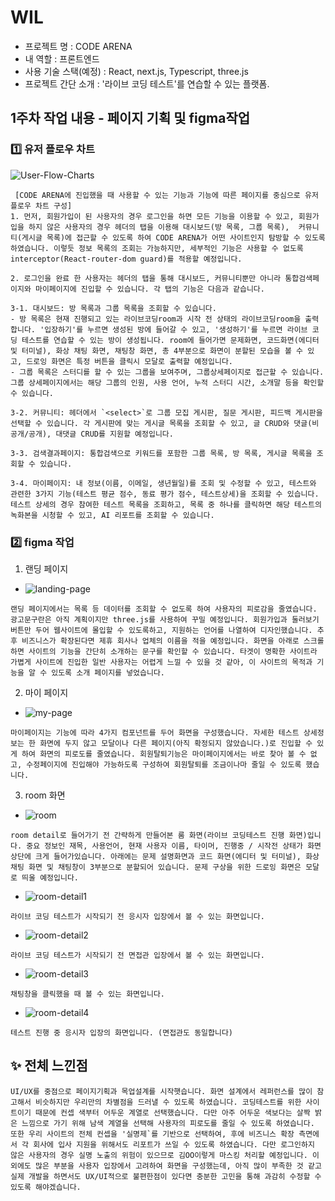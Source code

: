 # WIL
- 프로젝트 명 : CODE ARENA
- 내 역할 : 프론트엔드
- 사용 기술 스택(예정) : React, next.js, Typescript, three.js
- 프로젝트 간단 소개 : '라이브 코딩 테스트'를 연습할 수 있는 플랫폼. 
 
## 1주차 작업 내용 - 페이지 기획 및 figma작업
### 1️⃣ 유저 플로우 차트
![User-Flow-Charts](../../Docs/assets/CODE_ARENA.drawio.png)
```
 [CODE ARENA에 진입했을 때 사용할 수 있는 기능과 기능에 따른 페이지를 중심으로 유저 플로우 차트 구성]
1. 먼저, 회원가입이 된 사용자의 경우 로그인을 하면 모든 기능을 이용할 수 있고, 회원가입을 하지 않은 사용자의 경우 헤더의 탭을 이용해 대시보드(방 목록, 그룹 목록),  커뮤니티(게시글 목록)에 접근할 수 있도록 하여 CODE ARENA가 어떤 사이트인지 탐방할 수 있도록 하였습니다. 이렇듯 정보 목록의 조회는 가능하지만, 세부적인 기능은 사용할 수 없도록 interceptor(React-router-dom guard)를 적용할 예정입니다. 

2. 로그인을 완료 한 사용자는 헤더의 탭을 통해 대시보드, 커뮤니티뿐만 아니라 통합검색페이지와 마이페이지에 진입할 수 있습니다. 각 탭의 기능은 다음과 같습니다.

3-1. 대시보드: 방 목록과 그룹 목록을 조회할 수 있습니다. 
- 방 목록은 현재 진행되고 있는 라이브코딩room과 시작 전 상태의 라이브코딩room을 출력합니다. '입장하기'를 누르면 생성된 방에 들어갈 수 있고, '생성하기'를 누르면 라이브 코딩 테스트를 연습할 수 있는 방이 생성됩니다. room에 들어가면 문제화면, 코드화면(에디터 및 터미널), 화상 채팅 화면, 채팅창 화면, 총 4부분으로 화면이 분할된 모습을 볼 수 있고, 드로잉 화면은 특정 버튼을 클릭시 모달로 출력할 예정입니다. 
- 그룹 목록은 스터디를 할 수 있는 그룹을 보여주며, 그룹상세페이지로 접근할 수 있습니다. 그룹 상세페이지에서는 해당 그룹의 인원, 사용 언어, 누적 스터디 시간, 소개말 등을 확인할 수 있습니다.

3-2. 커뮤니티: 헤더에서 `<select>`로 그룹 모집 게시판, 질문 게시판, 피드백 게시판을 선택할 수 있습니다. 각 게시판에 맞는 게시글 목록을 조회할 수 있고, 글 CRUD와 댓글(비공개/공개), 대댓글 CRUD를 지원할 예정입니다.

3-3. 검색결과페이지: 통합검색으로 키워드를 포함한 그룹 목록, 방 목록, 게시글 목록을 조회할 수 있습니다. 

3-4. 마이페이지: 내 정보(이름, 이메일, 생년월일)를 조회 및 수정할 수 있고, 테스트와 관련한 3가지 기능(테스트 평균 점수, 동료 평가 점수, 테스트상세)을 조회할 수 있습니다. 테스트 상세의 경우 참여한 테스트 목록을 조회하고, 목록 중 하나를 클릭하면 해당 테스트의 녹화본을 시청할 수 있고, AI 리포트를 조회할 수 있습니다. 
```


### 2️⃣ figma 작업
1. 랜딩 페이지
- ![landing-page](../../Docs/assets/landing-page.png)
```
랜딩 페이지에서는 목록 등 데이터를 조회할 수 없도록 하여 사용자의 피로감을 줄였습니다. 광고문구란은 아직 계획이지만 three.js를 사용하여 꾸밀 예정입니다. 회원가입과 둘러보기 버튼만 두어 웹사이트에 몰입할 수 있도록하고, 지원하는 언어를 나열하여 디자인했습니다. 추후 비즈니스가 확장된다면 제휴 회사나 업체의 이름을 적을 예정입니다. 화면을 아래로 스크롤하면 사이트의 기능을 간단히 소개하는 문구를 확인할 수 있습니다. 타겟이 명확한 사이트라 가볍게 사이트에 진입한 일반 사용자는 어렵게 느낄 수 있을 것 같아, 이 사이트의 목적과 기능을 알 수 있도록 소개 페이지를 넣었습니다. 
```
2. 마이 페이지
- ![my-page](../../Docs/assets/my-page.png)
```
마이페이지는 기능에 따라 4가지 컴포넌트를 두어 화면을 구성했습니다. 자세한 테스트 상세정보는 한 화면에 두지 않고 모달이나 다른 페이지(아직 확정되지 않았습니다.)로 진입할 수 있게 하여 화면의 피로도를 줄였습니다. 회원탈퇴기능은 마이페이지에서는 바로 찾아 볼 수 없고, 수정페이지에 진입해야 가능하도록 구성하여 회원탈퇴를 조금이나마 줄일 수 있도록 했습니다.  
```
3. room 화면
- ![room](../../Docs/assets/room.png)
```
room detail로 들어가기 전 간략하게 만들어본 룸 화면(라이브 코딩테스트 진행 화면)입니다. 중요 정보인 재목, 사용언어, 현재 사용자 이름, 타이머, 진행중 / 시작전 상태가 화면 상단에 크게 들어가있습니다. 아래에는 문제 설명화면과 코드 화면(에디터 및 터미널), 화상 채팅 화면 및 채팅창이 3부분으로 분할되어 있습니다. 문제 구상을 위한 드로잉 화면은 모달로 띄울 예정입니다. 
```
- ![room-detail1](../../Docs/assets/ready-interviewee.png)
```
라이브 코딩 테스트가 시작되기 전 응시자 입장에서 볼 수 있는 화면입니다. 
```
- ![room-detail2](../../Docs/assets/ready-interviewer.png)
```
라이브 코딩 테스트가 시작되기 전 면접관 입장에서 볼 수 있는 화면입니다.
```
- ![room-detail3](../../Docs/assets/message.png)
```
채팅창을 클릭했을 때 볼 수 있는 화면입니다.
```
- ![room-detail4](../../Docs/assets/test-interviewee.png)
```
테스트 진행 중 응시자 입장의 화면입니다. (면접관도 동일합니다)
``` 

## ✨ 전체 느낀점 
```
UI/UX를 중점으로 페이지기획과 목업설계를 시작햇습니다. 화면 설계에서 레퍼런스를 많이 참고해서 비슷하지만 우리만의 차별점을 드러낼 수 있도록 하였습니다. 코딩테스트를 위한 사이트이기 때문에 컨셉 색부터 어두운 계열로 선택했습니다. 다만 아주 어두운 색보다는 살짝 밝은 느낌으로 가기 위해 남색 계열을 선택해 사용자의 피로도를 줄일 수 있도록 하였습니다. 또한 우리 사이트의 전체 컨셉을 '실명제`를 기반으로 선택하여, 후에 비즈니스 확장 측면에서 각 회사에 입사 지원을 위해서도 리포트가 쓰일 수 있도록 하였습니다. 다만 로그인하지 않은 사용자의 경우 실명 노출의 위험이 있으므로 김OO이렇게 마스킹 처리할 예정입니다. 이 외에도 많은 부분을 사용자 입장에서 고려하여 화면을 구성했는데, 아직 많이 부족한 것 같고 실제 개발을 하면서도 UX/UI적으로 불편한점이 있다면 충분한 고민을 통해 과감히 수정할 수 있도록 해야겠습니다. 
```

